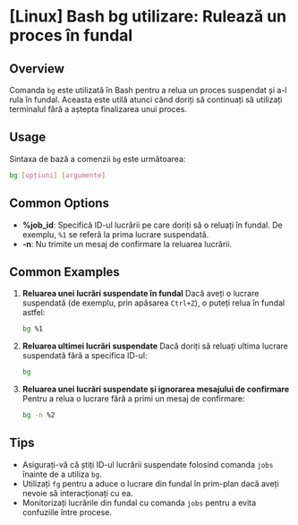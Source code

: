 # [Linux] Bash bg utilizare: Rulează un proces în fundal

## Overview
Comanda `bg` este utilizată în Bash pentru a relua un proces suspendat și a-l rula în fundal. Aceasta este utilă atunci când doriți să continuați să utilizați terminalul fără a aștepta finalizarea unui proces.

## Usage
Sintaxa de bază a comenzii `bg` este următoarea:

```bash
bg [opțiuni] [argumente]
```

## Common Options
- **%job_id**: Specifică ID-ul lucrării pe care doriți să o reluați în fundal. De exemplu, `%1` se referă la prima lucrare suspendată.
- **-n**: Nu trimite un mesaj de confirmare la reluarea lucrării.

## Common Examples

1. **Reluarea unei lucrări suspendate în fundal**
   Dacă aveți o lucrare suspendată (de exemplu, prin apăsarea `Ctrl+Z`), o puteți relua în fundal astfel:
   ```bash
   bg %1
   ```

2. **Reluarea ultimei lucrări suspendate**
   Dacă doriți să reluați ultima lucrare suspendată fără a specifica ID-ul:
   ```bash
   bg
   ```

3. **Reluarea unei lucrări suspendate și ignorarea mesajului de confirmare**
   Pentru a relua o lucrare fără a primi un mesaj de confirmare:
   ```bash
   bg -n %2
   ```

## Tips
- Asigurați-vă că știți ID-ul lucrării suspendate folosind comanda `jobs` înainte de a utiliza `bg`.
- Utilizați `fg` pentru a aduce o lucrare din fundal în prim-plan dacă aveți nevoie să interacționați cu ea.
- Monitorizați lucrările din fundal cu comanda `jobs` pentru a evita confuziile între procese.